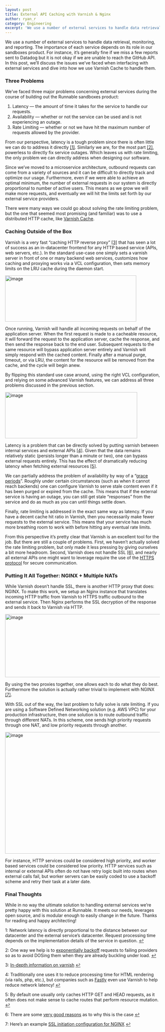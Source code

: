 ```yaml
---
layout: post
title: External API Caching with Varnish & Nginx
author: ryan_r
category: Engineering
excerpt: 'We use a number of external services to handle data retrieval, monitoring, and reporting. The importance of each service depends on its role in our sandboxes product. For instance, it’s generally fine if we miss a few reports sent to Datadog but it is not okay if we are unable to reach the GitHub API. In this post, we’ll discuss the issues we’ve faced when interfacing with external services and dive into how we use Varnish Cache to handle them.'
---
```


<p class="p">We use a number of external services to handle data retrieval, monitoring, and reporting. The importance of each service depends on its role in our sandboxes product. For instance, it’s generally fine if we miss a few reports sent to Datadog but it is not okay if we are unable to reach the GitHub API. In this post, we’ll discuss the issues we’ve faced when interfacing with external services and dive into how we use Varnish Cache to handle them.</p>

<h3 class="h3">Three Problems</h3>

<p class="p">We’ve faced three major problems concerning external services during the course of building out the Runnable sandboxes product:</p>

<ol class="ol"><li class="li"><span class="strong">Latency</span> — the amount of time it takes for the service to handle our requests.</li>
<li class="li"><span class="strong">Availability</span> — whether or not the service can be used and is not experiencing an outage.</li>
<li class="li"><span class="strong">Rate Limiting</span> — whether or not we have hit the maximum number of requests allowed by the provider.</li>
</ol>

<p class="p">From our perspective, latency is a tough problem since there is often little we can do to address it directly <a href="#footnote-1" class="link" id="footnote-1-source">[1]</a>. Similarly we are, for the most part <a href="#footnote-2" class="link" id="footnote-2-source">[2]</a>, powerless to directly fix service outages. Which leaves us with rate limiting, the only problem we can directly address when designing our software.</p>

<p class="p">Since we’ve moved to a microservice architecture, outbound requests can come from a variety of sources and it can be difficult to directly track and optimize our usage. Furthermore, even if we were able to achieve an optimal minimum, the number of external requests in our system is directly proportional to number of active users. This means as we grow we will make more requests, and eventually we will hit the limits set forth by our external service providers.</p>

<p class="p">There were many ways we could go about solving the rate limiting problem, but the one that seemed most promising (and familiar) was to use a distributed HTTP cache, like <a href="https://www.varnish-cache.org/" class="link" target="_blank">Varnish Cache</a>.</p>

<h3 class="h3">Caching Outside of the Box</h3>

<p class="p">Varnish is a very fast “caching HTTP reverse proxy” <a href="#footnote-3" class="link" id="footnote-3-source">[3]</a> that has seen a lot of success as an in-datacenter frontend for any HTTP based service (APIs, web servers, etc.). In the standard use-case one simply sets a varnish server in front of one or many backend web services, customizes how caching and proxying works via a VCL configuration, then sets memory limits on the LRU cache during the daemon start.</p>

<img src="http://static.tumblr.com/mpxyjs6/RT3o810co/varnish-1.png" class="img post-graphic" width="427" height="150" alt="image">

<p class="p">Once running, Varnish will handle all incoming requests on behalf of the application server. When the first request is made to a cacheable resource, it will forward the request to the application server, cache the response, and then send the response back to the end user. Subsequent requests to the same resource will bypass application server entirely and Varnish will simply respond with the cached content. Finally after a manual purge, timeout, or via LRU, the content for the resource will be removed from the cache, and the cycle will begin anew.</p>

<p class="p">By flipping this standard use case around, using the right VCL configuration, and relying on some advanced Varnish features, we can address all three problems discussed in the previous section.</p>

<img src="http://static.tumblr.com/mpxyjs6/KM1o810cy/varnish-2.png" class="img post-graphic" width="430" height="150" alt="image">

<p class="p"><span class="strong">Latency</span> is a problem that can be directly solved by putting varnish between internal services and external APIs <a href="#footnote-4" class="link" id="footnote-4-source">[4]</a>. Given that the data remains relatively static (persists longer than a minute or two), one can bypass external requests entirely. This has the effect of dramatically reducing latency when fetching external resources <a href="#footnote-5" class="link" id="footnote-5-source">[5]</a>.</p>

<p class="p">We can partially address the problem of <span class="strong">availability</span> by way of a “<a href="https://www.varnish-cache.org/trac/wiki/VCLExampleGrace" class="link" target="_blank">grace periods</a>”. Roughly under certain circumstances (such as when it cannot reach backends) one can configure Varnish to serve stale content even if it has been purged or expired from the cache. This means that if the external service is having an outage, you can still get stale “responses” from the service and do as much as you can until things settle down.</p>

<p class="p">Finally, <span class="strong">rate limiting</span> is addressed in the exact same way as latency. If you have a decent cache hit ratio in Varnish, then you necessarily make fewer requests to the external service. This means that your service has much more breathing room to work with before hitting any eventual rate limits.</p>

<p class="p">From this perspective it’s pretty clear that Varnish is an excellent tool for the job. But there are still a couple of problems. First, we haven’t actually solved the rate limiting problem, but only made it less pressing by giving ourselves a bit more headroom. Second, Varnish does not handle SSL <a href="#footnote-6" class="link" id="footnote-6-source">[6]</a>, and nearly all external APIs one might want to leverage require the use of the <a href="https://en.wikipedia.org/wiki/HTTPS" class="link" target="_blank">HTTPS protocol</a> for secure communication.</p>

<h3 class="h3">Putting It All Together: NGINX + Multiple NATs</h3>

<p class="p">While Varnish doesn’t handle SSL, there is another HTTP proxy that does: NGINX. To make this work, we setup an Nginx instance that translates incoming HTTP traffic from Varnish to HTTPS traffic outbound to the external service. Then Nginx performs the SSL decryption of the response and sends it back to Varnish via HTTP.</p>

<img src="http://static.tumblr.com/mpxyjs6/jl6o810dx/varnish-3.png" class="img post-graphic" width="560" height="205" alt="image">

<p class="p">By using the two proxies together, one allows each to do what they do best. Furthermore the solution is actually rather trivial to implement with NGINX <a href="#footnote-7" class="link" id="footnote-7-source">[7]</a>.</p>

<p class="p">With SSL out of the way, the last problem to fully solve is rate limiting. If you are using a Software Defined Networking solution (e.g. AWS VPC) for your production infrastructure, then one solution is to route outbound traffic through different NATs. In this scheme, one sends high priority requests through one NAT, and low priority requests through another.</p>

<img src="https://s3-us-west-1.amazonaws.com/runnable-design/varnish-4.png" class="img post-graphic" width="866" height="395" alt="image">

<p class="p">For instance, HTTP services could be considered high priority, and worker based services could be considered low priority. HTTP services such as internal or external APIs often do not have retry logic built into routes when external calls fail, but worker servers can be easily coded to use a backoff scheme and retry their task at a later date.</p>

<h3 class="h3">Final Thoughts</h3>

<p class="p">While in no way the ultimate solution to handling external services we’re pretty happy with this solution at Runnable. It meets our needs, leverages open source, and is modular enough to easily change in the future. Thanks for reading and happy architecting!</p>

<p id="footnote-1" class="footnote">1: Network latency is directly proportional to the distance between our datacenter and the external service’s datacenter. Request processing time depends on the implementation details of the service in question. <a href="#footnote-1-source" class="link">↩</a></p>

<p id="footnote-2" class="footnote">2: One way we help is to <a href="http://blog.runnable.com/post/144321351856/introducing-ponos-a-rabbitmq-based-worker-server" class="link" target="_blank">exponentially backoff</a> requests to failing providers so as to avoid DOSing them when they are already buckling under load. <a href="#footnote-2-source" class="link">↩</a></p>

<p id="footnote-3" class="footnote">3: <a href="https://www.varnish-cache.org/intro/index.html#intro" class="link" target="_blank">In-depth information on varnish</a> <a href="#footnote-3-source" class="link">↩</a></p>

<p id="footnote-4" class="footnote">4: Traditionally one uses it to reduce processing time for HTML rendering (via rails, php, etc.), but companies such as <a href="www.fastly.com" class="link" target="_blank">Fastly</a> even use Varnish to help reduce network latency! <a href="#footnote-4-source" class="link">↩</a></p>

<p id="footnote-5" class="footnote">5: By default one usually only caches HTTP GET and HEAD requests, as it often does not make sense to cache routes that perform resource mutation. <a href="#footnote-5-source" class="link">↩</a></p>

<p id="footnote-6" class="footnote">6: There are some <a href="https://www.varnish-cache.org/docs/trunk/phk/ssl_again.html" class="link" target="_blank">very good reasons</a> as to why this is the case <a href="#footnote-6-source" class="link">↩</a></p>

<p id="footnote-7" class="footnote">7: Here’s an example <a href="https://gist.github.com/rsandor/2dce300e5bd8f23f1084faf27b43ca24" class="link" target="_blank">SSL initiation configuration for NGINX</a> <a href="#footnote-7-source" class="link">↩</a></p>
